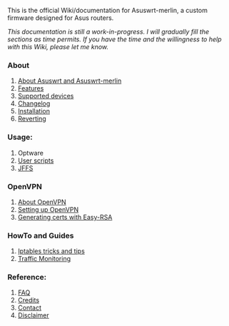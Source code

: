 This is the official Wiki/documentation for Asuswrt-merlin, a custom firmware designed for Asus routers.

_This documentation is still a work-in-progress.  I will gradually fill the sections as time permits._
_If you have the time and the willingness to help with this Wiki, please let me know._

### About
1. [About Asuswrt and Asuswrt-merlin](https://github.com/RMerl/asuswrt-merlin/wiki/About-Asuswrt/)
2. [Features](https://github.com/RMerl/asuswrt-merlin/wiki/Features)
3. [Supported devices](https://github.com/RMerl/asuswrt-merlin/wiki/Supported-Devices)
4. [Changelog](http://www.lostrealm.ca/asuswrt-merlin/changelog.txt)
4. [Installation](https://github.com/RMerl/asuswrt-merlin/wiki/Installation)
5. [Reverting](https://github.com/RMerl/asuswrt-merlin/wiki/Reverting/)

### Usage:

1. Optware
2. [User scripts](https://github.com/RMerl/asuswrt-merlin/wiki/User-scripts)
3. [JFFS](JFFS)

### OpenVPN
1. [About OpenVPN](https://github.com/RMerl/asuswrt-merlin/wiki/About-OpenVPN)
2. [Setting up OpenVPN](https://github.com/RMerl/asuswrt-merlin/wiki/Configuring-OpenVPN)
3. [Generating certs with Easy-RSA](https://github.com/RMerl/asuswrt-merlin/wiki/Generating-OpenVPN-keys-using-Easy-RSA)

### HowTo and Guides
1. [Iptables tricks and tips](https://github.com/RMerl/asuswrt-merlin/wiki/Iptables-tips)
2. [Traffic Monitoring](https://github.com/RMerl/asuswrt-merlin/wiki/Traffic-Monitoring)

### Reference:
1. [FAQ](https://github.com/RMerl/asuswrt-merlin/wiki/FAQ)
2. [Credits](https://github.com/RMerl/asuswrt-merlin/wiki/Credits/)
3. [Contact](https://github.com/RMerl/asuswrt-merlin/wiki/Contact/)
4. [Disclaimer](https://github.com/RMerl/asuswrt-merlin/wiki/Disclaimer/)
